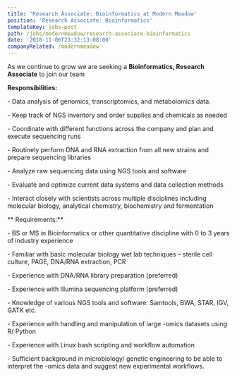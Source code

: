 ```yaml
---
title: 'Research Associate: Bioinformatics at Modern Meadow'
position: 'Research Associate: Bioinformatics'
templateKey: jobs-post
path: /jobs/modernmeadow/research-associate-bioinformatics
date: '2018-11-06T23:32:13-08:00'
companyRelated: /modernmeadow
---
```

As we continue to grow we are seeking a **Bioinformatics, Research Associate** to join our team

**Responsibilities:**

\- Data analysis of genomics, transcriptomics, and metabolomics data.

\- Keep track of NGS inventory and order supplies and chemicals as needed

\- Coordinate with different functions across the company and plan and execute sequencing runs

\- Routinely perform DNA and RNA extraction from all new strains and prepare sequencing libraries

\- Analyze raw sequencing data using NGS tools and software

\- Evaluate and optimize current data systems and data collection methods

\- Interact closely with scientists across multiple disciplines including molecular biology, analytical chemistry, biochemistry and fermentation



** Requirements:**

\- BS or MS in Bioinformatics or other quantitative discipline with 0 to 3 years of industry experience

\- Familiar with basic molecular biology wet lab techniques – sterile cell culture, PAGE, DNA/RNA extraction, PCR

\- Experience with DNA/RNA library preparation (preferred)

\- Experience with Illumina sequencing platform (preferred)

\- Knowledge of various NGS tools and software: Samtools, BWA, STAR, IGV, GATK etc.

\- Experience with handling and manipulation of large -omics datasets using R/ Python

\- Experience with Linux bash scripting and workflow automation

\- Sufficient background in microbiology/ genetic engineering to be able to interpret the -omics data and suggest new experimental workflows.
